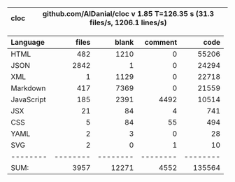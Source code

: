 
cloc|github.com/AlDanial/cloc v 1.85  T=126.35 s (31.3 files/s, 1206.1 lines/s)
--- | ---

Language|files|blank|comment|code
:-------|-------:|-------:|-------:|-------:
HTML|482|1210|0|55206
JSON|2842|1|0|24294
XML|1|1129|0|22718
Markdown|417|7369|0|21559
JavaScript|185|2391|4492|10514
JSX|21|84|4|741
CSS|5|84|55|494
YAML|2|3|0|28
SVG|2|0|1|10
--------|--------|--------|--------|--------
SUM:|3957|12271|4552|135564
